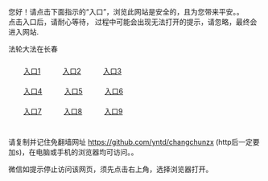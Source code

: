 您好！请点击下面指示的“入口”，浏览此网站是安全的，且为您带来平安。。 <br/>
点击入口后，请耐心等待， 过程中可能会出现无法打开的提示，请忽略，最终会进入网站. </br>

法轮大法在长春<br/>
<div style="padding:10px"><a style="margin:20px" target="_blank" href="https://d1pjjn5u9iq4oe.cloudfront.net/2Qpsp?zuafvmow" id="ccLink1" rel="nofollow">入口1</a> <a target="_blank" style="margin:20px" href="https://dzm2hj1jg6iz3.cloudfront.net/2Qpsp?ngyapbd" id="ccLink2" rel="nofollow">入口2</a> <a style="margin:20px" target="_blank" href="https://d2cqgq9n1kym1d.cloudfront.net/2Qpsp?gxwed" id="ccLink3" rel="nofollow">入口3</a></div>

<div style="padding:10px" ><a style="margin:20px" target="_blank" href="https://d1pjjn5u9iq4oe.cloudfront.net/2Qpsp?zuafvmow" id="ccLink4" rel="nofollow">入口4</a> <a style="margin:20px" href="https://dzm2hj1jg6iz3.cloudfront.net/2Qpsp?ngyapbd" target="_blank" id="ccLink5" rel="nofollow">入口5</a> <a style="margin:20px" href="https://d2cqgq9n1kym1d.cloudfront.net/2Qpsp?gxwed" target="_blank" id="ccLink6" rel="nofollow">入口6</a></div>

<div style="padding:10px"><a style="margin:20px" target="_blank" href="https://d1pjjn5u9iq4oe.cloudfront.net/2Qpsp?zuafvmow" id="ccLink7" rel="nofollow">入口7</a> <a style="margin:20px" href="https://dzm2hj1jg6iz3.cloudfront.net/2Qpsp?ngyapbd" target="_blank" id="ccLink8" rel="nofollow">入口8</a> <a style="margin:20px" target="_blank" href="https://d2cqgq9n1kym1d.cloudfront.net/2Qpsp?gxwed" id="ccLink9" rel="nofollow">入口9</a></div>

<br/>



请复制并记住免翻墙网址 https://github.com/yntd/changchunzx (http后一定要加s)，在电脑或手机的浏览器均可访问。。<br/>

微信如提示停止访问该网页，须先点击右上角，选择浏览器打开。
